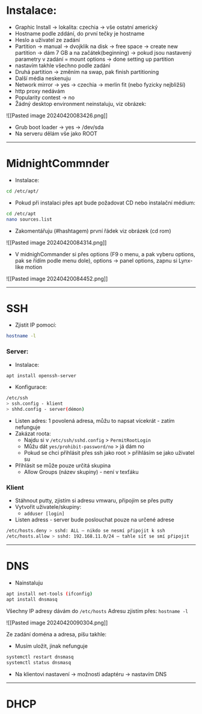 # Instalace:
- Graphic Install -> lokalita: czechia -> vše ostatní americký
- Hostname podle zddání, do první tečky je hostname
- Heslo a uživatel ze zadání
- Partition -> manual -> dvojklik na disk -> free space -> create new partition -> dám 7 GB a na začátek(beginning) -> pokud jsou nastavený parametry v zadání = mount options -> done setting up partition
- nastavím takhle všechno podle zadání
- Druhá partition -> změním na swap, pak finish partitioning
- Další média neskenuju
- Network mirror -> yes -> czechia -> merlin fit (nebo fyzicky nejbližší)
- http proxy nedávám
- Popularity contest -> no
- Žádný desktop environment neinstaluju, viz obrázek:

![[Pasted image 20240420083426.png]]

- Grub boot loader -> yes -> /dev/sda
- Na serveru dělám vše jako ROOT

---
# MidnightCommnder
- Instalace:
```bash
cd /etc/apt/
```
- Pokud při instalaci přes apt bude požadovat CD nebo instalační médium: 
```bash
cd /etc/apt
nano sources.list
```
- Zakomentářuju (#hashtagem) první řádek viz obrázek (cd rom)

![[Pasted image 20240420084314.png]]

- V midnighCommander si přes options (F9 o menu, a pak vyberu options, pak se řídím podle menu dole), options -> panel options, zapnu si Lynx-like motion
 
 ![[Pasted image 20240420084452.png]]
 

--- 

# SSH
- Zjistit IP pomocí: 
```bash
hostname -l
```
### Server:
- Instalace: 
```bash
apt install openssh-server
```
- Konfigurace: 
```bash
/etc/ssh
> ssh.config - klient
> shhd.config - server(démon)
```
- Listen adres: 1 povolená adresa, můžu to napsat vícekrát - zatím nefunguje
- Zakázat roota:
	- Najdu si v `/etc/ssh/sshd.config` > `PermitRootLogin`
	- Můžu dát `yes/prohibit-password/no` > já  dám no
	- Pokud se chci přihlásit přes ssh jako root > přihlásím se jako uživatel su
- Přihlásit se může pouze určitá skupina
	- Allow Groups (název skupiny) - není v texťáku

### Klient
- Stáhnout putty, zjistím si adresu vmwaru, připojím se přes putty
- Vytvořit uživatele/skupiny: 
	- `adduser [login]`
- Listen adress - server bude poslouchat pouze na určené adrese
```bash
/etc/hosts.deny > sshd: ALL – nikdo se nesmí připojit k ssh
/etc/hosts.allow > sshd: 192.168.11.0/24 – tahle síť se smí připojit
```

--- 

# DNS
- Nainstaluju 
```bash
apt install net-tools (ifconfig)
apt install dnsmasq
```

Všechny IP adresy dávám do `/etc/hosts`
Adresu zjistím přes: `hostname -l`

![[Pasted image 20240420090304.png]]

Ze zadání doména a adresa, píšu takhle:
- Musím uložit, jinak nefunguje
```bash
systemctl restart dnsmasq
systemctl status dnsmasq
```
- Na klientovi nastavení -> možnosti adaptéru -> nastavím DNS

---

# DHCP


